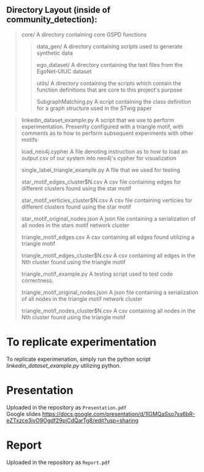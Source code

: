 ## Directory Layout (inside of community\_detection):
> core/ A directory containing core GSPD functions
>
> > data\_gen/ A directory containing scripts used to generate synthetic data
> >
> > ego\_dataset/ A directory containing the text files from the EgoNet-UIUC dataset
> > 
> > utils/ A directory containing the scripts which contain the function definitions that are core to this project's purpose
> >
> > SubgraphMatching.py A script containing the class definition for a graph structure used in the STwig paper
> >

> linkedin\_dataset\_example.py A script that we use to perform experimentation. Presenlty configured with a triangle motif, with comments as to how to perform subsequent experiments with other motifs
> 
> load\_neo4j.cypher A file denoting instruction as to how to load an output csv of our system into neo4j's cypher for visualization
>
> single\_label\_triangle\_example.py A file that we used for testing 
>
> star\_motif\_edges\_cluster$N.csv A csv file containing edges for different clusters found using the star motif
>
> star\_motif\_verticies\_cluster$N.csv A csv file containing verticies for different clusters found using the star motif
>
> star\_motif\_original\_nodes.json A json file containing a serialization of all nodes in the stars motif network cluster
>
> triangle\_motif\_edges.csv A csv containing all edges found utilizing a triangle motif 
>
> triangle\_motif\_edges\_cluster$N.csv A csv containing all edges in the Nth cluster found using the triangle motif
>
> triangle\_motif\_example.py  A testing script used to test code correctness.
>
> triangle\_motif\_original\_nodes.json A json file containing a serialization of all nodes in the triangle motif network cluster
>
> triangle\_motif\_nodes\_cluster$N.csv A csv containing all nodes in the Nth cluster found using the triangle motif



# To replicate experimentation
To replicate experimenation, simply run the python script *linkedin\_dataset\_example.py* utilizing python.



# Presentation
Uploaded in the repository as `Presentation.pdf` <br/>
Google slides https://docs.google.com/presentation/d/1lGMQaSso7ss6bR-eZTxzce3ivO9Ogdf29piCdQarTg8/edit?usp=sharing



# Report
Uploaded in the repository as `Report.pdf`
